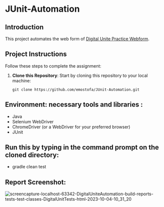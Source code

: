 # JUnit-Automation

## Introduction

This project automates the  web form of [Digital Unite Practice Webform](https://www.digitalunite.com/practice-webform-learners).

## Project Instructions

Follow these steps to complete the assignment:

1. **Clone this Repository**: Start by cloning this repository to your local machine:

   ```shell
   git clone https://github.com/emostofa/JUnit-Automation.git
   
## Environment:  necessary tools and libraries :

- Java
- Selenium WebDriver
- ChromeDriver (or a WebDriver for your preferred browser)
- JUnit

## Run this by typing in the command prompt on the cloned directory: 
 - gradle clean test

## Report Screenshot: 

![screencapture-localhost-63342-DigitalUniteAutomation-build-reports-tests-test-classes-DigitalUnitTests-html-2023-10-04-10_31_20](https://github.com/emostofa/JUnit-Automation/assets/58488817/fa7bea62-0e76-44bd-9bf7-42046399c2e9)




